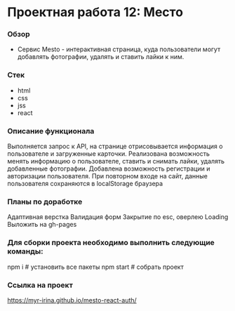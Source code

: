 # Проектная работа 12: Место

### Обзор
* Cервис Mesto - интерактивная страница, куда пользователи могут добавлять фотографии, удалять и ставить лайки к ним.

### Стек
* html
* css
* jss
* react

### Описание функционала
Выполняется запрос к API, на странице отрисовывается информация о пользователе и загруженные карточки.
Реализована возможность менять информацию о пользователе, ставить и снимать лайки, удалять добавленные фотографии.
Добавлена возможность регистрации и авторизации пользователя.
При повторном входе на сайт, данные пользователя сохраняются в localStorage браузера

### Планы по доработке
Адаптивная верстка
Валидация форм
Закрытие по esc, оверлею
Loading
Выложить на gh-pages


### Для сборки проекта необходимо выполнить следующие команды:
npm i # установить все пакеты
npm start # собрать проект

### Ссылка на проект
 https://myr-irina.github.io/mesto-react-auth/

